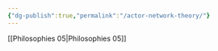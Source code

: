 ```yaml
---
{"dg-publish":true,"permalink":"/actor-network-theory/"}
---
```



[[Philosophies 05\|Philosophies 05]]